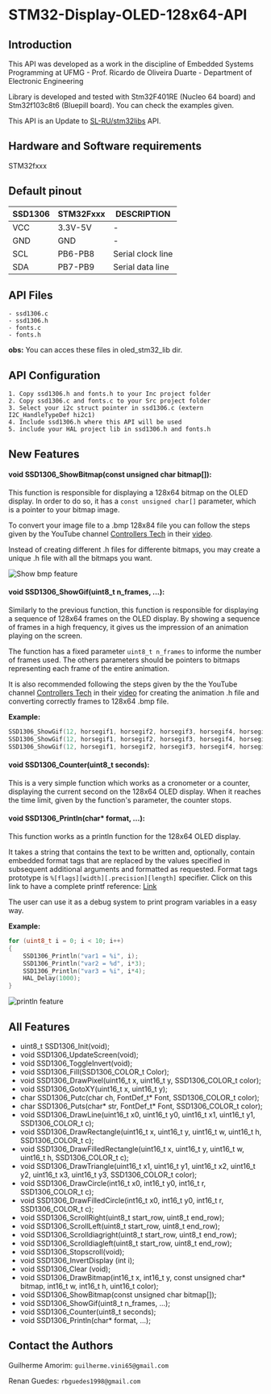 # STM32-Display-OLED-128x64-API

## Introduction
This API was developed as a work in the discipline of Embedded Systems Programming at UFMG - Prof. Ricardo de Oliveira Duarte - Department of Electronic Engineering

Library is developed and tested with Stm32F401RE (Nucleo 64 board) and Stm32f103c8t6 (Bluepill board). You can check the examples given.

This API is an Update to [SL-RU/stm32libs](https://github.com/SL-RU/stm32libs) API.

## Hardware and Software requirements
STM32fxxx

## Default pinout
SSD1306 | STM32Fxxx | DESCRIPTION
------------ | ------------- | -------------
VCC | 3.3V-5V | - 
GND | GND | -
SCL | PB6-PB8 |Serial clock line
SDA | PB7-PB9 |Serial data line

## API Files
	- ssd1306.c
	- ssd1306.h
	- fonts.c
	- fonts.h

__obs:__ You can acces these files in oled_stm32_lib dir.

## API Configuration
	1. Copy ssd1306.h and fonts.h to your Inc project folder
	2. Copy ssd1306.c and fonts.c to your Src project folder
	3. Select your i2c struct pointer in ssd1306.c (extern I2C_HandleTypeDef hi2c1)
	4. Include ssd1306.h where this API will be used
	5. include your HAL project lib in ssd1306.h and fonts.h
  
## New Features

#### void SSD1306_ShowBitmap(const unsigned char bitmap[]):
This function is responsible for displaying a 128x64 bitmap on the OLED display. In order to do so, it has a `const unsigned char[]` parameter, which is a pointer to your bitmap image.

To convert your image file to a .bmp 128x84 file you can follow the steps given by the YouTube channel [Controllers Tech](https://www.youtube.com/channel/UCkdqtSMnhYuMsJkyHOxiPZQ) in their [video](https://www.youtube.com/watch?v=M5ddTjrcvEs). 

Instead of creating different .h files for differente bitmaps, you may create a unique .h file with all the bitmaps you want.

![Show bmp feature](https://github.com/guiguitz/STM32-Display-OLED-128x64-API/blob/main/github_images/show_bmp.jpg)

#### void SSD1306_ShowGif(uint8_t n_frames, ...):
Similarly to the previous function, this function is responsible for displaying a sequence of 128x64 frames on the OLED display. By showing a sequence of 			frames in a high frequency, it gives us the impression of an animation playing on the screen.

The function has a fixed parameter `uint8_t n_frames` to informe the number of frames used. The others parameters should be pointers to bitmaps representing each frame of the entire animation.

It is also recommended following the steps given by the the YouTube channel [Controllers Tech](https://www.youtube.com/channel/UCkdqtSMnhYuMsJkyHOxiPZQ) in their [video](https://www.youtube.com/watch?v=M5ddTjrcvEs) for creating the animation .h file and converting correctly frames to 128x64 .bmp file.

__Example:__
```C
SSD1306_ShowGif(12, horsegif1, horsegif2, horsegif3, horsegif4, horsegif5, horsegif6, horsegif7, horsegif8, horsegif9, horsegif10, horsegif11, horsegif12);
SSD1306_ShowGif(12, horsegif1, horsegif2, horsegif3, horsegif4, horsegif5, horsegif6, horsegif7, horsegif8, horsegif9, horsegif10, horsegif11, horsegif12);
SSD1306_ShowGif(12, horsegif1, horsegif2, horsegif3, horsegif4, horsegif5, horsegif6, horsegif7, horsegif8, horsegif9, horsegif10, horsegif11, horsegif12);
```

#### void SSD1306_Counter(uint8_t seconds):
This is a very simple function which works as a cronometer or a counter, displaying the current second on the 128x64 OLED display. When it reaches the time limit, given 	by the function's parameter, the counter stops.

#### void SSD1306_Println(char* format, ...):
This function works as a println function for the 128x64 OLED display. 

It takes a string that contains the text to be written and, optionally, contain embedded format tags that are replaced by the values specified in subsequent additional arguments and formatted as requested. Format tags prototype is `%[flags][width][.precision][length]` specifier. Click on this link to have a complete printf reference: [Link](https://www.tutorialspoint.com/c_standard_library/c_function_printf.htm)

The user can use it as a debug system to print program variables in a easy way.

__Example:__
```C
for (uint8_t i = 0; i < 10; i++)
{
    SSD1306_Println("var1 = %i", i);
    SSD1306_Println("var2 = %d", i*3);
    SSD1306_Println("var3 = %i", i*4);
    HAL_Delay(1000);
}
```

![println feature](https://github.com/guiguitz/STM32-Display-OLED-128x64-API/blob/main/github_images/println.jpg)

## All Features
* uint8_t SSD1306_Init(void);
* void SSD1306_UpdateScreen(void);
* void SSD1306_ToggleInvert(void);
* void SSD1306_Fill(SSD1306_COLOR_t Color);
* void SSD1306_DrawPixel(uint16_t x, uint16_t y, SSD1306_COLOR_t color);
* void SSD1306_GotoXY(uint16_t x, uint16_t y);
* char SSD1306_Putc(char ch, FontDef_t* Font, SSD1306_COLOR_t color);
* char SSD1306_Puts(char* str, FontDef_t* Font, SSD1306_COLOR_t color);
* void SSD1306_DrawLine(uint16_t x0, uint16_t y0, uint16_t x1, uint16_t y1, SSD1306_COLOR_t c);
* void SSD1306_DrawRectangle(uint16_t x, uint16_t y, uint16_t w, uint16_t h, SSD1306_COLOR_t c);
* void SSD1306_DrawFilledRectangle(uint16_t x, uint16_t y, uint16_t w, uint16_t h, SSD1306_COLOR_t c);
* void SSD1306_DrawTriangle(uint16_t x1, uint16_t y1, uint16_t x2, uint16_t y2, uint16_t x3, uint16_t y3, SSD1306_COLOR_t color);
* void SSD1306_DrawCircle(int16_t x0, int16_t y0, int16_t r, SSD1306_COLOR_t c);
* void SSD1306_DrawFilledCircle(int16_t x0, int16_t y0, int16_t r, SSD1306_COLOR_t c);
* void SSD1306_ScrollRight(uint8_t start_row, uint8_t end_row);
* void SSD1306_ScrollLeft(uint8_t start_row, uint8_t end_row);
* void SSD1306_Scrolldiagright(uint8_t start_row, uint8_t end_row);
* void SSD1306_Scrolldiagleft(uint8_t start_row, uint8_t end_row);
* void SSD1306_Stopscroll(void);
* void SSD1306_InvertDisplay (int i);
* void SSD1306_Clear (void);
* void SSD1306_DrawBitmap(int16_t x, int16_t y, const unsigned char* bitmap, int16_t w, int16_t h, uint16_t color);
* void SSD1306_ShowBitmap(const unsigned char bitmap[]);
* void SSD1306_ShowGif(uint8_t n_frames, ...);
* void SSD1306_Counter(uint8_t seconds);
* void SSD1306_Println(char* format, ...);

## Contact the Authors
Guilherme Amorim: `guilherme.vini65@gmail.com`

Renan Guedes: `rbguedes1998@gmail.com`
